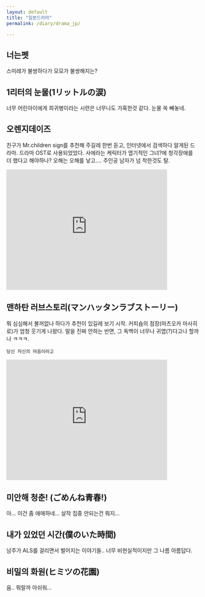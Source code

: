 ```yaml
---
layout: default
title: "일본드라마"
permalink: /diary/drama_jp/

---
```



## 너는펫
스미레가 불쌍하다가 모모가 불쌍해지는?


## 1리터의 눈물(1リットルの涙)
너무 어린아이에게 희귀병이라는 시련은 너무나도 가혹한것 같다.
눈물 쏙 빼놓네.


## 오렌지데이즈
친구가 Mr.children sign를 추천해 주길레 한번 듣고, 인터넷에서 검색하다 알게된 드라마.
드라마 OST로 사용되었었다.
사에라는 케릭터가 엽기적인 그녀?에 청각장애를 더 했다고 해야하나?
오해는 오해를 낳고.... 
주인공 남자가 넘 착한것도 탈.

<iframe width="420" height="315" src="https://www.youtube.com/embed/4wuWJ7GAc2s" frameborder="0" allowfullscreen></iframe>



## 맨하탄 러브스토리(マンハッタンラブストーリー)
뭐 심심해서 볼꺼없나 하다가 추천이 있길레 보기 시작.
커피숍의 점장(마츠오카 마사히로)가 엄청 웃기게 나왔다.
말을 진짜 안하는 반면, 그 독백이 너무나 귀엽(?)다고나 할까나 ㅋㅋㅋ.

`당신 자신의 마음이라고`

<iframe width="420" height="315" src="https://www.youtube.com/embed/WRUhmmKSuOM" frameborder="0" allowfullscreen></iframe>


## 미안해 청춘! (ごめんね青春!)
아... 이건 좀 애매하네... 살작 집중 안되는건 뭐지...

## 내가 있었던 시간(僕のいた時間)
남주가 ALS를 걸리면서 벌어지는 이야기들.. 너무 비현실적이지만 그 나름 아름답다.


## 비밀의 화원(ヒミツの花園)
음.. 뭐랄까 아쉬워...


